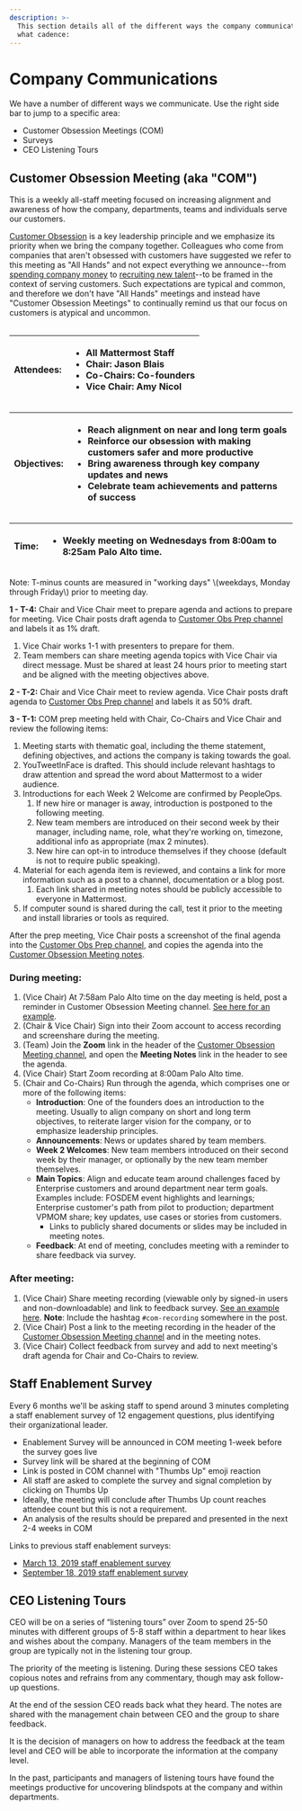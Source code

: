 ```yaml
---
description: >-
  This section details all of the different ways the company communicates and at
  what cadence:
---
```


# Company Communications

We have a number of different ways we communicate. Use the right side bar to jump to a specific area:

* Customer Obsession Meetings \(COM\)
* Surveys
* CEO Listening Tours

## Customer Obsession Meeting \(aka "COM"\)

This is a weekly all-staff meeting focused on increasing alignment and awareness of how the company, departments, teams and individuals serve our customers.

[Customer Obsession](../../company/about-mattermost/#leadership-principles) is a key leadership principle and we emphasize its priority when we bring the company together. Colleagues who come from companies that aren't obsessed with customers have suggested we refer to this meeting as "All Hands" and not expect everything we announce--from [spending company money](../../company/how-to-guides-for-staff/how-to-spend-company-money/) to [recruiting new talent](../../contributors/join-us/staff-recruiting.md)--to be framed in the context of serving customers. Such expectations are typical and common, and therefore we don't have "All Hands" meetings and instead have "Customer Obsession Meetings" to continually remind us that our focus on customers is atypical and uncommon.

|  |  |
| :--- | :--- |


<table>
  <thead>
    <tr>
      <th style="text-align:left">Attendees:</th>
      <th style="text-align:left">
        <ul>
          <li>All Mattermost Staff</li>
          <li>Chair: Jason Blais</li>
          <li>Co-Chairs: Co-founders</li>
          <li>Vice Chair: Amy Nicol</li>
        </ul>
      </th>
    </tr>
  </thead>
  <tbody></tbody>
</table><table>
  <thead>
    <tr>
      <th style="text-align:left">Objectives:</th>
      <th style="text-align:left">
        <ul>
          <li>Reach alignment on near and long term goals</li>
          <li>Reinforce our obsession with making customers safer and more productive</li>
          <li>Bring awareness through key company updates and news</li>
          <li>Celebrate team achievements and patterns of success</li>
        </ul>
      </th>
    </tr>
  </thead>
  <tbody></tbody>
</table><table>
  <thead>
    <tr>
      <th style="text-align:left">Time:</th>
      <th style="text-align:left">
        <ul>
          <li>Weekly meeting on Wednesdays from 8:00am to 8:25am Palo Alto time.</li>
        </ul>
      </th>
    </tr>
  </thead>
  <tbody></tbody>
</table>Note: T-minus counts are measured in "working days" \(weekdays, Monday through Friday\) prior to meeting day.

**1 - T-4:** Chair and Vice Chair meet to prepare agenda and actions to prepare for meeting. Vice Chair posts draft agenda to [Customer Obs Prep channel](https://community-release.mattermost.com/private-core/channels/cust-obs-prep) and labels it as 1% draft.

1. Vice Chair works 1-1 with presenters to prepare for them.
2. Team members can share  meeting agenda topics with Vice Chair via direct message. Must be shared at least 24 hours prior to meeting start and be aligned with the meeting objectives above.

**2 - T-2:** Chair and Vice Chair meet to review agenda. Vice Chair posts draft agenda to [Customer Obs Prep channel](https://community-release.mattermost.com/private-core/channels/cust-obs-prep) and labels it as 50% draft.

**3 - T-1:** COM prep meeting held with Chair, Co-Chairs and Vice Chair and review the following items:

1. Meeting starts with thematic goal, including the theme statement, defining objectives, and actions the company is taking towards the goal.
2. YouTweetInFace is drafted. This should include relevant hashtags to draw attention and spread the word about Mattermost to a wider audience.
3. Introductions for each Week 2 Welcome are confirmed by PeopleOps.
   1. If new hire or manager is away, introduction is postponed to the following meeting.
   2. New team members are introduced on their second week by their manager, including name, role, what they're working on, timezone, additional info as appropriate \(max 2 minutes\).
   3. New hire can opt-in to introduce themselves if they choose \(default is not to require public speaking\).
4. Material for each agenda item is reviewed, and contains a link for more information such as a post to a channel, documentation or a blog post.
   1. Each link shared in meeting notes should be publicly accessible to everyone in Mattermost.
5. If computer sound is shared during the call, test it prior to the meeting and install  libraries or tools as required.

After the prep meeting, Vice Chair posts a screenshot of the final agenda into the [Customer Obs Prep channel](https://community.mattermost.com/private-core/channels/cust-obs-prep), and copies the agenda into the [Customer Obsession Meeting notes](https://docs.google.com/document/d/16F86k0I_ipjhHofm5pP6yA_dWTNvmA4ZBr_z53_087Q/edit).

### **During meeting:**

1. \(Vice Chair\) At 7:58am Palo Alto time on the day meeting is held, post a reminder in Customer Obsession Meeting channel. [See here for an example](https://community-release.mattermost.com/private-core/pl/et6haawrufdo9ysmgd7r56p7xe).
2. \(Chair & Vice Chair\) Sign into their Zoom account to access recording and screenshare during the meeting.
3. \(Team\) Join the **Zoom** link in the header of the [Customer Obsession Meeting channel](https://community.mattermost.com/private-core/channels/cust-obs-meeting), and open the **Meeting Notes** link in the header to see the agenda.
4. \(Vice Chair\) Start Zoom recording at 8:00am Palo Alto time.
5. \(Chair and Co-Chairs\) Run through the agenda, which comprises one or more of the following items:
   * **Introduction**: One of the founders does an introduction to the meeting. Usually to align company on short and long term objectives, to reiterate larger vision for the company, or to emphasize leadership principles.
   * **Announcements**: News or updates shared by team members.
   * **Week 2 Welcomes**: New team members introduced on their second week by their manager, or optionally by the new team member themselves.
   * **Main Topics**: Align and educate team around challenges faced by Enterprise customers and around department near term goals. Examples include: FOSDEM event highlights and learnings; Enterprise customer's path from pilot to production; department VPMOM share; key updates, use cases or stories from customers.
     * Links to publicly shared documents or slides may be included in meeting notes.
   * **Feedback**: At end of meeting, concludes meeting with a reminder to share feedback via survey.

### **After meeting:**

1. \(Vice Chair\) Share meeting recording \(viewable only by signed-in users and non-downloadable\) and link to feedback survey. [See an example here](https://community.mattermost.com/private-core/pl/nai7nsr61jnbzd67kg37853ybc). **Note**: Include the hashtag `#com-recording` somewhere in the post.
2. \(Vice Chair\) Post a link to the meeting recording in the header of the [Customer Obsession Meeting channel](https://community.mattermost.com/private-core/channels/cust-obs-meeting) and in the meeting notes.
3. \(Vice Chair\) Collect feedback from survey and add to next meeting's draft agenda for Chair and Co-Chairs to review.

## Staff Enablement Survey

Every 6 months we'll be asking staff to spend around 3 minutes completing a staff enablement survey of 12 engagement questions, plus identifying their organizational leader. ‌

* Enablement Survey will be announced in COM meeting 1-week before the survey goes live
* Survey link will be shared at the beginning of COM 
* Link is posted in COM channel with "Thumbs Up" emoji reaction
* All staff are asked to complete the survey and signal completion by clicking on Thumbs Up
* Ideally, the meeting will conclude after Thumbs Up count reaches attendee count but this is not a requirement. 
* An analysis of the results should be prepared and presented in the next 2-4 weeks in COM

Links to previous staff enablement surveys:

* [March 13, 2019 staff enablement survey](https://docs.google.com/forms/d/1RwHyliyW6-Hh87K0L9srNB2qpDdgnu1_THcgg4lfgRs/edit#response=ACYDBNgZGE2_rGr-IPo126aHqHfDHQHdZWRjJ-vw-blT4iu6PV-FKUNf51bK7-vl9s3wll0)
* [September 18, 2019 staff enablement survey](https://docs.google.com/forms/d/15ezikBYd4HGbhP9RiZrmCyBGjMEo_G-V8DQAKKqa6wM/edit)

## CEO Listening Tours

CEO will be on a series of “listening tours” over Zoom to spend 25-50 minutes with different groups of 5-8 staff within a department to hear likes and wishes about the company. Managers of the team members in the group are typically not in the listening tour group.

The priority of the meeting is listening. During these sessions CEO takes copious notes and refrains from any commentary, though may ask follow-up questions.

At the end of the session CEO reads back what they heard. The notes are shared with the management chain between CEO and the group to share feedback.

It is the decision of managers on how to address the feedback at the team level and CEO will be able to incorporate the information at the company level.

In the past, participants and managers of listening tours have found the meetings productive for uncovering blindspots at the company and within departments.

